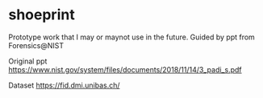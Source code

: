 # shoeprint
Prototype work that I may or maynot use in the future. Guided by ppt from Forensics@NIST

Original ppt
https://www.nist.gov/system/files/documents/2018/11/14/3_padi_s.pdf


Dataset
https://fid.dmi.unibas.ch/
